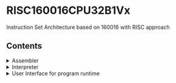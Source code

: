 # RISC160016CPU32B1Vx
Instruction Set Architecture based on 160016 with RISC approach

## Contents

<details>
<summary>Assembler</summary>
* Assembly examples
* Save binary executables in ELF-format*
* Macro-assembler (A little more practical for programmer)
* Micro-instruction between-layer output for debugging (1:1 representation of assembly instruction to binary)
* Bindump of assembled binary output for debugging
* Disassembler
</details>

<details>
<summary>Interpreter</summary>
* Emulate instruction-per-instruction runtime
* Read binary executables in ELF-format
* Interrupt handler
</details>

<details>
<summary>User Interface for program runtime</summary>
* Runtime inputs
  * Keyboard input
  * Mouse input*
  * Console input
  * Timer input
* Runtime outputs
  * Console output
  * Screen output
  * Character screen output
  * Datastream output*
* Runtime observers
  * Memory observer (up to 256kb per observer, read/write indicator)
  * Registerfile observer
  * Runtime statistics
</details>
